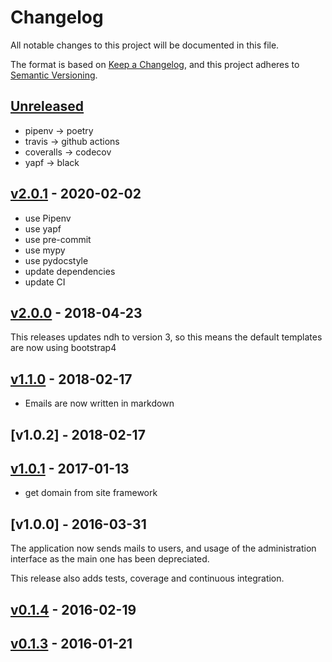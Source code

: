 # Changelog

All notable changes to this project will be documented in this file.

The format is based on [Keep a Changelog](https://keepachangelog.com/en/1.0.0/),
and this project adheres to [Semantic Versioning](https://semver.org/spec/v2.0.0.html).

## [Unreleased]

- pipenv → poetry
- travis → github actions
- coveralls → codecov
- yapf → black

## [v2.0.1] - 2020-02-02

- use Pipenv
- use yapf
- use pre-commit
- use mypy
- use pydocstyle
- update dependencies
- update CI

## [v2.0.0] - 2018-04-23

This releases updates ndh to version 3, so this means the default templates are now using bootstrap4

## [v1.1.0] - 2018-02-17

- Emails are now written in markdown

## [v1.0.2] - 2018-02-17
## [v1.0.1] - 2017-01-13

- get domain from site framework

## [v1.0.0] - 2016-03-31

The application now sends mails to users, and usage of the administration interface as the main one has been depreciated.

This release also adds tests, coverage and continuous integration.

## [v0.1.4] - 2016-02-19
## [v0.1.3] - 2016-01-21

[Unreleased]: https://github.com/nim65s/django-comptes/compare/v2.0.1...master
[v2.0.1]: https://github.com/nim65s/django-comptes/compare/v2.0.0...v2.0.1
[v2.0.0]: https://github.com/nim65s/django-comptes/compare/v1.1.0...v2.0.0
[v1.1.0]: https://github.com/nim65s/django-comptes/compare/v1.0.1...v1.1.0
[v1.0.1]: https://github.com/nim65s/django-comptes/compare/v1.0.0...v1.0.1
[v1.0.1]: https://github.com/nim65s/django-comptes/compare/v0.1.4...v1.0.0
[v0.1.4]: https://github.com/nim65s/django-comptes/compare/v0.1.3...v0.1.4
[v0.1.3]: https://github.com/nim65s/django-comptes/releases/tag/v0.1.3
